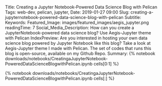 Title: Creating a Jupyter Notebook-Powered Data Science Blog with Pelican
Tags: web-dev, pelican, jupyter, 
Date: 2019-01-27 09:00
Slug: creating-a-jupyternotebook-powered-data-science-blog-with-pelican
Subtitle:
Keywords: 
Featured_Image: images/featured_images/aegis_jupyter.png
readingTime: 7
Social_Media_Description: How can you create a JupyterNotebook-powered data science blog? Use Aegis-Jupyter theme with Pelican
IndexPreview: Are you interested in hosting your own data science blog powered by Jupyter Notebook like this blog? Take a look at Aegis-Jupyter theme I made with Pelican. The set of codes that runs this blog is open-source, available on my Github Repo.
Summary: {% notebook downloads/notebooks/CreatingaJupyterNotebook-PoweredDataScienceBlogwithPelican.ipynb cells[0:1] %}

{% notebook downloads/notebooks/CreatingaJupyterNotebook-PoweredDataScienceBlogwithPelican.ipynb cells[:] %}
